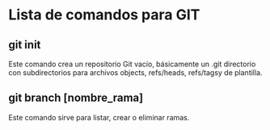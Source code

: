 # Lista de comandos para GIT
## git init
Este comando crea un repositorio Git vacío, básicamente un .git directorio con subdirectorios para archivos objects, refs/heads, refs/tagsy de plantilla.
## git branch [nombre_rama]
Este comando sirve para listar, crear o eliminar ramas. 
